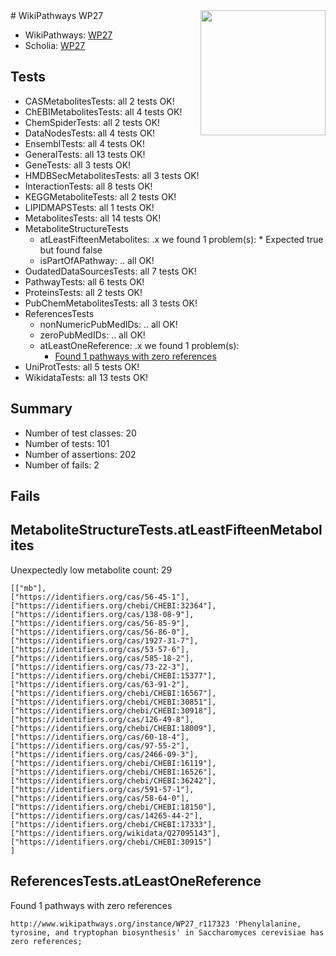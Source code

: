 <img style="float: right; width: 200px" src="https://upload.wikimedia.org/wikipedia/commons/thumb/8/83/Wplogo_with_text_500.png/640px-Wplogo_with_text_500.png" />
# WikiPathways WP27

* WikiPathways: [WP27](https://new.wikipathways.org/pathways/WP27)
* Scholia: [WP27](https://scholia.toolforge.org/wikipathways/WP27)
## Tests
* CASMetabolitesTests: all 2 tests OK!
* ChEBIMetabolitesTests: all 4 tests OK!
* ChemSpiderTests: all 2 tests OK!
* DataNodesTests: all 4 tests OK!
* EnsemblTests: all 4 tests OK!
* GeneralTests: all 13 tests OK!
* GeneTests: all 3 tests OK!
* HMDBSecMetabolitesTests: all 3 tests OK!
* InteractionTests: all 8 tests OK!
* KEGGMetaboliteTests: all 2 tests OK!
* LIPIDMAPSTests: all 1 tests OK!
* MetabolitesTests: all 14 tests OK!
* MetaboliteStructureTests
    * atLeastFifteenMetabolites: .x we found 1 problem(s):
            * Expected true but found false
    * isPartOfAPathway: .. all OK!
* OudatedDataSourcesTests: all 7 tests OK!
* PathwayTests: all 6 tests OK!
* ProteinsTests: all 2 tests OK!
* PubChemMetabolitesTests: all 3 tests OK!
* ReferencesTests
    * nonNumericPubMedIDs: .. all OK!
    * zeroPubMedIDs: .. all OK!
    * atLeastOneReference: .x we found 1 problem(s):
        * [Found 1 pathways with zero references](#35eb778e)
* UniProtTests: all 5 tests OK!
* WikidataTests: all 13 tests OK!


## Summary

* Number of test classes: 20
* Number of tests: 101
* Number of assertions: 202
* Number of fails: 2

## Fails

<a name="3b0f983e" />

## MetaboliteStructureTests.atLeastFifteenMetabolites

Unexpectedly low metabolite count: 29

```
[["mb"],
["https://identifiers.org/cas/56-45-1"],
["https://identifiers.org/chebi/CHEBI:32364"],
["https://identifiers.org/cas/138-08-9"],
["https://identifiers.org/cas/56-85-9"],
["https://identifiers.org/cas/56-86-0"],
["https://identifiers.org/cas/1927-31-7"],
["https://identifiers.org/cas/53-57-6"],
["https://identifiers.org/cas/585-18-2"],
["https://identifiers.org/cas/73-22-3"],
["https://identifiers.org/chebi/CHEBI:15377"],
["https://identifiers.org/cas/63-91-2"],
["https://identifiers.org/chebi/CHEBI:16567"],
["https://identifiers.org/chebi/CHEBI:30851"],
["https://identifiers.org/chebi/CHEBI:30918"],
["https://identifiers.org/cas/126-49-8"],
["https://identifiers.org/chebi/CHEBI:18009"],
["https://identifiers.org/cas/60-18-4"],
["https://identifiers.org/cas/97-55-2"],
["https://identifiers.org/cas/2466-09-3"],
["https://identifiers.org/chebi/CHEBI:16119"],
["https://identifiers.org/chebi/CHEBI:16526"],
["https://identifiers.org/chebi/CHEBI:36242"],
["https://identifiers.org/cas/591-57-1"],
["https://identifiers.org/cas/58-64-0"],
["https://identifiers.org/chebi/CHEBI:18150"],
["https://identifiers.org/cas/14265-44-2"],
["https://identifiers.org/chebi/CHEBI:17333"],
["https://identifiers.org/wikidata/Q27095143"],
["https://identifiers.org/chebi/CHEBI:30915"]
]
```

<a name="35eb778e" />

## ReferencesTests.atLeastOneReference

Found 1 pathways with zero references
```
http://www.wikipathways.org/instance/WP27_r117323 'Phenylalanine, tyrosine, and tryptophan biosynthesis' in Saccharomyces cerevisiae has zero references; 
```

